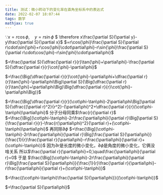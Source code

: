 ```yaml
---
title: 测试：微小转动下的变化率在直角坐标系中的表达式
date: 2022-02-07 18:07:44
tags: 数学
mathjax: true
---
```

$\because x=r\cos\phi,\quad y=r\sin\phi$
$ \therefore x\frac{\partial S}{\partial y}-y\frac{\partial S}{\partial x}$
 $=r\cos{\phi}\frac{\partial S}{\partial r\cdot\sin{\phi}+r\cos{\phi}\cdot\partial\phi}-r\sin{\phi}\frac{\partial S}{\partial r\cdot\cos{\phi}-r\sin{\phi}\cdot\partial\phi}$

$=\frac{\partial S}{\dfrac{\partial r}{r}\tan{\phi}+\partial\phi}-\frac{\partial S}{\dfrac{\partial r}{r}\cot{\phi}-\partial\phi}$

$=\frac{\Big(\dfrac{\partial r}{r}\cot{\phi}-\partial\phi+\dfrac{\partial r}{r}\tan{\phi}-\partial\phi\Big)\partial S}{\Big(\dfrac{\partial r}{r}\tan{\phi}+\partial\phi\Big)\Big(\dfrac{\partial r}{r}\cot{\phi}-\partial\phi\Big)}$

<!--more-->
$=\frac{\Big[\dfrac{\partial r}{r}(\cot\phi-\tan\phi)-2\partial\phi\Big]\partial S}{\dfrac{(\partial r)^2}{r^2}-(\partial\phi)^2+\dfrac{\partial r}{r}(\cot\phi-\tan\phi)\partial\phi}$
分子分母同乘$\frac{r}{\partial r}$
$=\frac{\Big[(\cot\phi-\tan\phi)-2r\frac{\partial\phi}{\partial r}\Big]\partial S}{\frac{\partial r}{r}-\frac{r(\partial\phi)^2}{\partial r}+(\cot\phi-\tan\phi)\partial\phi}$
再同除$\partial\phi$
$=\frac{\Big[(\cot\phi-\tan\phi)-2r\frac{\partial\phi}{\partial r}\Big]\frac{\partial S}{\partial\phi}}{\frac{1}{r}\frac{\partial r}{\partial\phi}-r\frac{\partial\phi}{\partial r}+(\cot\phi-\tan\phi)}$
因为$\partial r$是长度的微小变化，$\partial\phi$是角度的微小变化，它俩没啥关系
所以$\frac{\partial r}{\partial\phi}=0,\quad\frac{\partial\phi}{\partial r}=0$
于是
$\frac{\Big[(\cot\phi-\tan\phi)-2r\frac{\partial\phi}{\partial r}\Big]\frac{\partial S}{\partial\phi}}{\frac{1}{r}\frac{\partial r}{\partial\phi}-r\frac{\partial\phi}{\partial r}+(\cot\phi-\tan\phi)}$

$=\frac{(\cot\phi-\tan\phi)\frac{\partial S}{\partial\phi}}{(\cot\phi-\tan\phi)}$

$=\frac{\partial S}{\partial\phi}$
